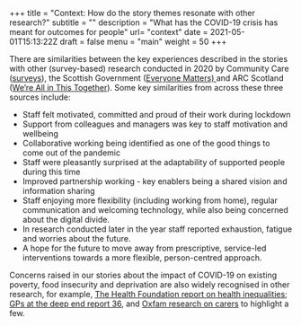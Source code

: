 +++
title = "Context: How do the story themes resonate with other research?"
subtitle = ""
description = "What has the COVID-19 crisis has meant for outcomes for people"
url= "context"
date = 2021-05-01T15:13:22Z
draft = false
menu = "main"
weight = 50
+++

There are similarities between the key experiences described in the stories with other (survey-based) research conducted in 2020 by Community Care ([surveys](https://www.communitycare.co.uk/2020/05/28/social-workers-say-coronavirus-negatively-affected-services-people-they-support/)), the Scottish Government ([Everyone Matters) ](../files/everyone-matters-pulse-survey-national-report-2020-final-version.pdf)and ARC Scotland ([We’re All in This Together](https://arcscotland.org.uk/resources/publications/were-all-in-this-together-the-impact-of-covid-19-on-the-future-of-social-care-in-scotland-a-view-from-the-workforce/)). Some key similarities from across these three sources include:

* Staff felt motivated, committed and proud of their work during lockdown
* Support from colleagues and managers was key to staff motivation and wellbeing
* Collaborative working being identified as one of the good things to come out of the pandemic
* Staff were pleasantly surprised at the adaptability of supported people during this time
* Improved partnership working - key enablers being a shared vision and information sharing
* Staff enjoying more flexibility (including working from home), regular communication and welcoming technology, while also being concerned about the digital divide.
* In research conducted later in the year staff reported exhaustion, fatigue and worries about the future.
* A hope for the future to move away from prescriptive, service-led interventions towards a more flexible, person-centred approach.

Concerns raised in our stories about the impact of COVID-19 on existing poverty, food insecurity and deprivation are also widely recognised in other research, for example, [The Health Foundation report on health inequalities](https://www.health.org.uk/publications/long-reads/will-covid-19-be-a-watershed-moment-for-health-inequalities); [GPs at the deep end report 36](https://www.gla.ac.uk/media/Media_728030_smxx.pdf), and [Oxfam research on carers](https://policy-practice.oxfam.org/resources/care-poverty-and-coronavirus-across-britain-620980/) to highlight a few.
